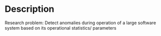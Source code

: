 # Description
Research problem:
Detect anomalies during operation of a large software system based on its operational statistics/ parameters

